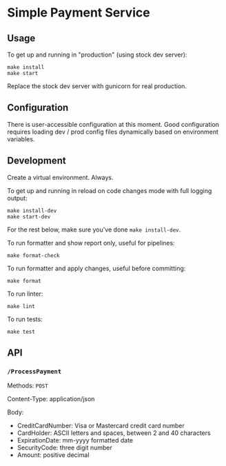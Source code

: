 # Simple Payment Service

## Usage

To get up and running in "production" (using stock dev server):

```shell script
make install
make start
```

Replace the stock dev server with gunicorn for real production.

## Configuration

There is user-accessible configuration at this moment.
Good configuration requires loading dev / prod config files dynamically
based on environment variables.

## Development

Create a virtual environment. Always.

To get up and running in reload on code changes mode with full logging output:

```shell script
make install-dev
make start-dev
```

For the rest below, make sure you've done `make install-dev`.

To run formatter and show report only, useful for pipelines:

```shell script
make format-check
```

To run formatter and apply changes, useful before committing:

```shell script
make format
```

To run linter:

```shell script
make lint
```

To run tests:

```shell script
make test
```

## API

### `/ProcessPayment`

Methods: `POST`

Content-Type: application/json

Body:

- CreditCardNumber: Visa or Mastercard credit card number
- CardHolder: ASCII letters and spaces, between 2 and 40 characters
- ExpirationDate: mm-yyyy formatted date
- SecurityCode: three digit number
- Amount: positive decimal
